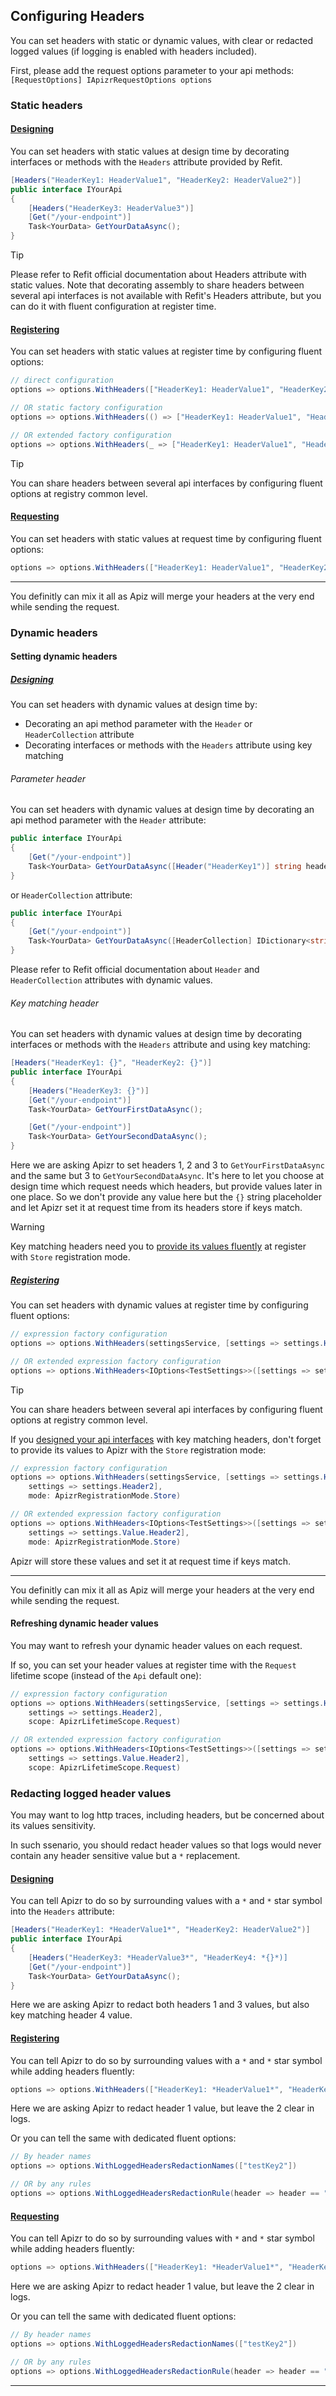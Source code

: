 ﻿## Configuring Headers

You can set headers with static or dynamic values, with clear or redacted logged values (if logging is enabled with headers included).

First, please add the request options parameter to your api methods: ```[RequestOptions] IApizrRequestOptions options```

### Static headers

#### [Designing](#tab/tabid-design)

You can set headers with static values at design time by decorating interfaces or methods with the `Headers` attribute provided by Refit.
    
```csharp
[Headers("HeaderKey1: HeaderValue1", "HeaderKey2: HeaderValue2")]
public interface IYourApi
{
    [Headers("HeaderKey3: HeaderValue3")]
    [Get("/your-endpoint")]
    Task<YourData> GetYourDataAsync();
}
```

>[!TIP]
>
> Please refer to Refit official documentation about Headers attribute with static values. 
> Note that decorating assembly to share headers between several api interfaces is not available with Refit's Headers attribute, 
> but you can do it with fluent configuration at register time.

#### [Registering](#tab/tabid-register)

You can set headers with static values at register time by configuring fluent options:

```csharp
// direct configuration
options => options.WithHeaders(["HeaderKey1: HeaderValue1", "HeaderKey2: HeaderValue2"])

// OR static factory configuration
options => options.WithHeaders(() => ["HeaderKey1: HeaderValue1", "HeaderKey2: HeaderValue2"])

// OR extended factory configuration
options => options.WithHeaders(_ => ["HeaderKey1: HeaderValue1", "HeaderKey2: HeaderValue2"])
```

>[!TIP]
>
> You can share headers between several api interfaces by configuring fluent options at registry common level.

#### [Requesting](#tab/tabid-request)

You can set headers with static values at request time by configuring fluent options:

```csharp
options => options.WithHeaders(["HeaderKey1: HeaderValue1", "HeaderKey2: HeaderValue2"])
```

***

You definitly can mix it all as Apiz will merge your headers at the very end while sending the request.

### Dynamic headers

#### Setting dynamic headers

##### [Designing](#tab/tabid-design)

You can set headers with dynamic values at design time by:
- Decorating an api method parameter with the `Header` or `HeaderCollection` attribute
- Decorating interfaces or methods with the `Headers` attribute using key matching

###### Parameter header

You can set headers with dynamic values at design time by decorating an api method parameter with the `Header` attribute:
```csharp
public interface IYourApi
{
    [Get("/your-endpoint")]
    Task<YourData> GetYourDataAsync([Header("HeaderKey1")] string headerValue1);
}
```

 or `HeaderCollection` attribute:
```csharp
public interface IYourApi
{
    [Get("/your-endpoint")]
    Task<YourData> GetYourDataAsync([HeaderCollection] IDictionary<string, string> headers);
}
```

Please refer to Refit official documentation about `Header` and `HeaderCollection` attributes with dynamic values.

###### Key matching header

You can set headers with dynamic values at design time by decorating interfaces or methods with the `Headers` attribute and using key matching:
```csharp
[Headers("HeaderKey1: {}", "HeaderKey2: {}")]
public interface IYourApi
{
    [Headers("HeaderKey3: {}")]
    [Get("/your-endpoint")]
    Task<YourData> GetYourFirstDataAsync();

    [Get("/your-endpoint")]
    Task<YourData> GetYourSecondDataAsync();
}
```

Here we are asking Apizr to set headers 1, 2 and 3 to `GetYourFirstDataAsync` and the same but 3 to `GetYourSecondDataAsync`.
It's here to let you choose at design time which request needs which headers, but provide values later in one place.
So we don't provide any value here but the `{}` string placeholder and let Apizr set it at request time from its headers store if keys match.

>[!WARNING]
>
> Key matching headers need you to [provide its values fluently](#tab/tabid-register) at register with `Store` registration mode.

##### [Registering](#tab/tabid-register)

You can set headers with dynamic values at register time by configuring fluent options:
```csharp
// expression factory configuration
options => options.WithHeaders(settingsService, [settings => settings.Header1, settings => settings.Header2])

// OR extended expression factory configuration
options => options.WithHeaders<IOptions<TestSettings>>([settings => settings.Value.Header1, settings => settings.Value.Header2])
```

>[!TIP]
>
> You can share headers between several api interfaces by configuring fluent options at registry common level.

If you [designed your api interfaces](#tab/tabid-design) with key matching headers, don't forget to provide its values to Apizr with the `Store` registration mode:
```csharp
// expression factory configuration
options => options.WithHeaders(settingsService, [settings => settings.Header1, 
    settings => settings.Header2], 
    mode: ApizrRegistrationMode.Store)

// OR extended expression factory configuration
options => options.WithHeaders<IOptions<TestSettings>>([settings => settings.Value.Header1, 
    settings => settings.Value.Header2], 
    mode: ApizrRegistrationMode.Store)
```

Apizr will store these values and set it at request time if keys match.

***

You definitly can mix it all as Apiz will merge your headers at the very end while sending the request.

#### Refreshing dynamic header values

You may want to refresh your dynamic header values on each request.

If so, you can set your header values at register time with the `Request` lifetime scope (instead of the `Api` default one):
```csharp
// expression factory configuration
options => options.WithHeaders(settingsService, [settings => settings.Header1, 
    settings => settings.Header2], 
    scope: ApizrLifetimeScope.Request)

// OR extended expression factory configuration
options => options.WithHeaders<IOptions<TestSettings>>([settings => settings.Value.Header1, 
    settings => settings.Value.Header2], 
    scope: ApizrLifetimeScope.Request)
```

### Redacting logged header values

You may want to log http traces, including headers, but be concerned about its values sensitivity.

In such ssenario, you should redact header values so that logs would never contain any header sensitive value but a `*` replacement.

#### [Designing](#tab/tabid-design)

You can tell Apizr to do so by surrounding values with a `*` and `*` star symbol into the `Headers` attribute:
```csharp
[Headers("HeaderKey1: *HeaderValue1*", "HeaderKey2: HeaderValue2")]
public interface IYourApi
{
    [Headers("HeaderKey3: *HeaderValue3*", "HeaderKey4: *{}*)]
    [Get("/your-endpoint")]
    Task<YourData> GetYourDataAsync();
}
```

Here we are asking Apizr to redact both headers 1 and 3 values, but also key matching header 4 value.

#### [Registering](#tab/tabid-register)

You can tell Apizr to do so by surrounding values with a `*` and `*` star symbol while adding headers fluently:
```csharp
options => options.WithHeaders(["HeaderKey1: *HeaderValue1*", "HeaderKey2: HeaderValue2"])
```

Here we are asking Apizr to redact header 1 value, but leave the 2 clear in logs.

Or you can tell the same with dedicated fluent options:
```csharp
// By header names
options => options.WithLoggedHeadersRedactionNames(["testKey2"])

// OR by any rules
options => options.WithLoggedHeadersRedactionRule(header => header == "testKey3")
```

#### [Requesting](#tab/tabid-request)

You can tell Apizr to do so by surrounding values with `*` and `*` star symbol while adding headers fluently:
```csharp
options => options.WithHeaders(["HeaderKey1: *HeaderValue1*", "HeaderKey2: HeaderValue2"])
```

Here we are asking Apizr to redact header 1 value, but leave the 2 clear in logs.

Or you can tell the same with dedicated fluent options:
```csharp
// By header names
options => options.WithLoggedHeadersRedactionNames(["testKey2"])

// OR by any rules
options => options.WithLoggedHeadersRedactionRule(header => header == "testKey3")
```

***